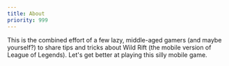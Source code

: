 ```yaml
---
title: About
priority: 999
---
```


This is the combined effort of a few lazy, middle-aged gamers (and maybe
yourself?) to share tips and tricks about Wild Rift (the mobile version of
League of Legends). Let's get better at playing this silly mobile game.
